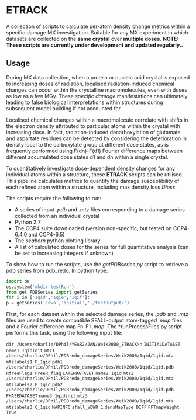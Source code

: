 # ETRACK

A collection of scripts to calculate per-atom density change metrics within a specific damage MX investigation.
Suitable for any MX experiment in which datasets are collected on the **same crystal** over **multiple doses**.
**NOTE: These scripts are currently under development and updated regularly..**

## Usage

During MX data collection, when a protein or nucleic acid crystal is exposed to increasing doses of radiation, localised radiation-induced chemical changes can occur within the crystalline macromolecules, even with doses as low as a few MGy. These *specific damage* manifestations can ultimately leading to false biological interpretations within structures during subsequent model building if not accounted for. 

Localised chemical changes within a macromolecule correlate with shifts in the electron density attributed to particular atoms within the crystal with increasing dose. In fact, radiation-induced decarboxylation of glutamate and aspartate residues can be detected by considering the deterioration in density local to the carboxylate group at different dose states, as is frequently performed using F(dn)-F(d1) Fourier difference maps between different accumulated dose states d1 and dn within a single crystal.

To quantitatively investigate dose-dependent density changes for any individual atoms within a structure, these **ETRACK** scripts can be utilised. This pipeline calculates metrics to quantify the damage susceptibility of each refined atom within a structure, including max density loss *Dloss*.

The scripts require the following to run:

- A series of input *.pdb* and *.mtz* files corresponding to a damage series collected from an individual crystal
- Python 2.7 
- The CCP4 suite downloaded (version non-specific, but tested on CCP4-6.4.0 and CCP4-6.5)
- The *seaborn* python plotting library
- A list of calculated doses for the series for full quantitative analysis (can be set to increasing integers if unknown)


To show how to run the scripts, use the *getPDBseries.py* script to retrieve a pdb series from pdb_redo. In python type:
```python
import os
os.system('mkdir testRun')
from get PDBSeries import getSeries
for i in ['1qid','1qie','1qif']:
p = getSeries('1dwa','initial','./testOutput/')
```

First, for each dataset within the selected damage series, the *.pdb* and *.mtz* files are used to create compatible SFALL-output atom-tagged *.map* files and a Fourier difference map Fn-F1 *.map*. The *runProcessFiles.py script performs this task, using the following input file:

`dir /Users/charlie/DPhil/YEAR2/JAN/Weik2000_ETRACK\n`
`INITIALDATASET`
`name1 1qidinit`
`mtz1 /Users/charlie/DPhil/PDBredo_damageSeries/Weik2000/1qid/1qid.mtz`
`mtzlabels1 P_1qid`
`pdb1 /Users/charlie/DPhil/PDBredo_damageSeries/Weik2000/1qid/1qid.pdb`
`RfreeFlag1 FreeR_flag`
`LATERDATASET`
`name2 1qid`
`mtz2 /Users/charlie/DPhil/PDBredo_damageSeries/Weik2000/1qid/1qid.mtz`
`mtzlabels2 P_1qid`
`pdb2 /Users/charlie/DPhil/PDBredo_damageSeries/Weik2000/1qid/1qid.pdb`
`PHASEDATASET`
`name3 1qidinit`
`mtz3 /Users/charlie/DPhil/PDBredo_damageSeries/Weik2000/1qid/1qid.mtz`
`mtzlabels3 C_1qid`
`MAPINFO`
`sfall_VDWR 1`
`densMapType DIFF`
`FFTmapWeight True`
